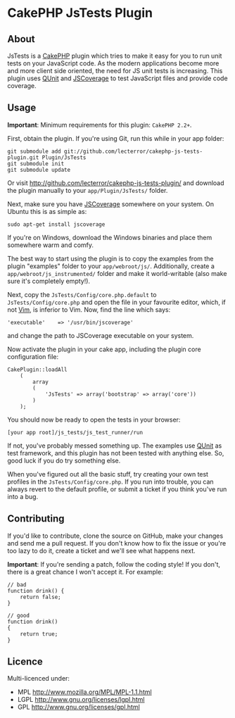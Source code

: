 # CakePHP JsTests Plugin #

## About ##

JsTests is a [CakePHP][] plugin which tries to make it easy for you to run unit tests on your
JavaScript code. As the modern applications become more and more client side oriented, the need
for JS unit tests is increasing. This plugin uses [QUnit][] and [JSCoverage][] to test JavaScript
files and provide code coverage.

## Usage ##

**Important**: Minimum requirements for this plugin: `CakePHP 2.2+`.

First, obtain the plugin. If you're using Git, run this while in your app folder:

	git submodule add git://github.com/lecterror/cakephp-js-tests-plugin.git Plugin/JsTests
	git submodule init
	git submodule update

Or visit <http://github.com/lecterror/cakephp-js-tests-plugin/> and download the
plugin manually to your `app/Plugin/JsTests/` folder.

Next, make sure you have [JSCoverage][] somewhere on your system. On Ubuntu this is as simple as:

	sudo apt-get install jscoverage

If you're on Windows, download the Windows binaries and place them somewhere warm and comfy.

The best way to start using the plugin is to copy the examples from the plugin "examples"
folder to your `app/webroot/js/`. Additionally, create a `app/webroot/js_instrumented/` folder
and make it world-writable (also make sure it's completely empty!).

Next, copy the `JsTests/Config/core.php.default` to `JsTests/Config/core.php` and open
the file in your favourite editor, which, if not [Vim][], is inferior to Vim. Now, find the line
which says:

	'executable'	=> '/usr/bin/jscoverage'

and change the path to JSCoverage executable on your system.

Now activate the plugin in your cake app, including the plugin core configuration file:

	CakePlugin::loadAll
		(
			array
			(
				'JsTests' => array('bootstrap' => array('core'))
			)
		);

You should now be ready to open the tests in your browser:

	[your app root]/js_tests/js_test_runner/run

If not, you've probably messed something up. The examples use [QUnit][] as test framework, and this
plugin has not been tested with anything else. So, good luck if you do try something else.

When you've figured out all the basic stuff, try creating your own test profiles in the
`JsTests/Config/core.php`. If you run into trouble, you can always revert to the default
profile, or submit a ticket if you think you've run into a bug.

## Contributing ##

If you'd like to contribute, clone the source on GitHub, make your changes and send me a pull request.
If you don't know how to fix the issue or you're too lazy to do it, create a ticket and we'll see
what happens next.

**Important**: If you're sending a patch, follow the coding style! If you don't, there is a great
chance I won't accept it. For example:

	// bad
	function drink() {
		return false;
	}

	// good
	function drink()
	{
		return true;
	}

## Licence ##

Multi-licenced under:

* MPL <http://www.mozilla.org/MPL/MPL-1.1.html>
* LGPL <http://www.gnu.org/licenses/lgpl.html>
* GPL <http://www.gnu.org/licenses/gpl.html>


[CakePHP]: http://cakephp.org/
[JSCoverage]: http://siliconforks.com/jscoverage/
[Vim]: http://www.vim.org/ "The Editor"
[QUnit]: http://docs.jquery.com/Qunit
